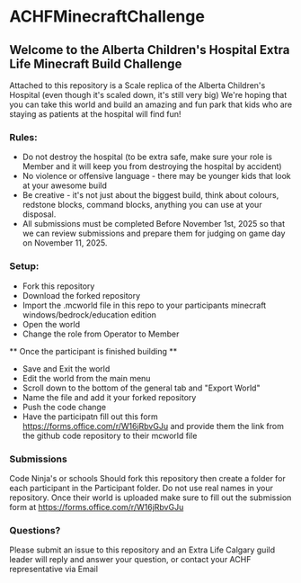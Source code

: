 # ACHFMinecraftChallenge

## Welcome to the Alberta Children's Hospital Extra Life Minecraft Build Challenge
Attached to this repository is a Scale replica of the Alberta Children's Hospital (even though it's scaled down, it's still very big) 
We're hoping that you can take this world and build an amazing and fun park that kids who are staying as patients at the hospital will find fun!

### Rules:
- Do not destroy the hospital (to be extra safe, make sure your role is Member and it will keep you from destroying the hospital by accident)
- No violence or offensive language - there may be younger kids that look at your awesome build
- Be creative - it's not just about the biggest build, think about colours, redstone blocks, command blocks, anything you can use at your disposal.
- All submissions must be completed Before November 1st, 2025 so that we can review submissions and prepare them for judging on game day on November 11, 2025.

### Setup:
- Fork this repository
- Download the forked repository
- Import the .mcworld file in this repo to your participants minecraft windows/bedrock/education edition
- Open the world
- Change the role from Operator to Member

** Once the participant is finished building **
- Save and Exit the world
- Edit the world from the main menu
- Scroll down to the bottom of the general tab and "Export World"
- Name the file and add it your forked repository
- Push the code change
- Have the participatn fill out this form https://forms.office.com/r/W16jRbvGJu and provide them the link from the github code repository to their mcworld file

### Submissions
Code Ninja's or schools Should fork this repository then create a folder for each participant in the Participant folder. Do not use real names in your repository. 
Once their world is uploaded make sure to fill out the submission form at https://forms.office.com/r/W16jRbvGJu

### Questions?
Please submit an issue to this repository and an Extra Life Calgary guild leader will reply and answer your question, or contact your ACHF representative via Email

